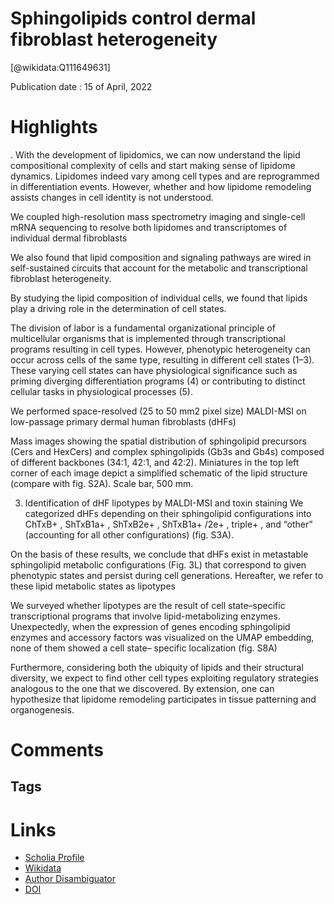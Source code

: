 
Sphingolipids control dermal fibroblast heterogeneity
=====================================================
  
  [@wikidata:Q111649631]  
  
Publication date : 15 of April, 2022  

# Highlights
. With the development of lipidomics, we can now
understand the lipid compositional complexity of cells and start making sense of lipidome
dynamics. Lipidomes indeed vary among cell
types and are reprogrammed in differentiation
events. However, whether and how lipidome
remodeling assists changes in cell identity is not understood.


We coupled high-resolution mass
spectrometry imaging and single-cell mRNA
sequencing to resolve both lipidomes and
transcriptomes of individual dermal fibroblasts

We also found that lipid
composition and signaling pathways are wired
in self-sustained circuits that account for the
metabolic and transcriptional fibroblast heterogeneity.


By studying the lipid composition of individual cells, we found that
lipids play a driving role in the determination of cell states.

The division of labor is a fundamental
organizational principle of multicellular
organisms that is implemented through
transcriptional programs resulting in cell
types. However, phenotypic heterogeneity
can occur across cells of the same type, resulting in different cell states (1–3). These varying
cell states can have physiological significance
such as priming diverging differentiation programs (4) or contributing to distinct cellular
tasks in physiological processes (5).


We performed space-resolved (25 to 50 mm2
pixel size) MALDI-MSI on low-passage primary
dermal human fibroblasts (dHFs)

Mass images showing the spatial distribution of
sphingolipid precursors (Cers and HexCers)
and complex sphingolipids (Gb3s and
Gb4s) composed of different backbones
(34:1, 42:1, and 42:2). Miniatures in
the top left corner of each image depict
a simplified schematic of the lipid
structure (compare with fig. S2A).
Scale bar, 500 mm.

3. Identification of dHF lipotypes
by MALDI-MSI and toxin staining
We categorized dHFs depending on their
sphingolipid configurations into ChTxB+
,
ShTxB1a+
, ShTxB2e+
, ShTxB1a+
/2e+
, triple+
,
and “other” (accounting for all other configurations) (fig. S3A).

On the basis of these results, we conclude
that dHFs exist in metastable sphingolipid
metabolic configurations (Fig. 3L) that correspond to given phenotypic states and persist
during cell generations. Hereafter, we refer to
these lipid metabolic states as lipotypes

We surveyed whether lipotypes are the result
of cell state–specific transcriptional programs
that involve lipid-metabolizing enzymes. Unexpectedly, when the expression of genes encoding sphingolipid enzymes and accessory
factors was visualized on the UMAP embedding, none of them showed a cell state–
specific localization (fig. S8A)

Furthermore, considering both the ubiquity
of lipids and their structural diversity, we expect to find other cell types exploiting regulatory strategies analogous to the one that we
discovered. By extension, one can hypothesize
that lipidome remodeling participates in tissue patterning and organogenesis.



# Comments

## Tags

# Links
  
 * [Scholia Profile](https://scholia.toolforge.org/work/Q111649631)  
 * [Wikidata](https://www.wikidata.org/wiki/Q111649631)  
 * [Author Disambiguator](https://author-disambiguator.toolforge.org/work_item_oauth.php?id=Q111649631&batch_id=&match=1&author_list_id=&doit=Get+author+links+for+work)  
 * [DOI](https://doi.org/10.1126/SCIENCE.ABH1623)  
